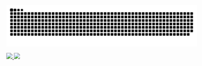 ![Snake animation](https://github.com/wallaceep/wallaceep/blob/output/github-contribution-grid-snake.svg)

<div>
<a href="https://github.com/wallaceep">
<img height="130em" src="https://github-readme-stats.vercel.app/api/top-langs/?username=wallaceep&layout=compact&langs_count=7&theme=dracula"/>
<img height="180em" src="https://github-readme-stats.vercel.app/api?username=wallaceep&show_icons=true&theme=dracula&include_all_commits=true&count_private=true"/>
</div>
